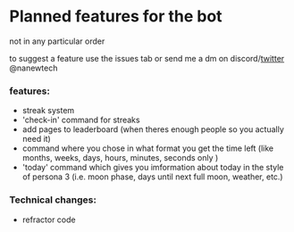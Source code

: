 # Planned features for the bot
not in any particular order 

to suggest a feature use the issues tab or send me a dm on discord/[twitter](https://twitter.com/nanewtech) @nanewtech
### features:
- streak system
- 'check-in' command for streaks
- add pages to leaderboard (when theres enough people so you actually need it)
- command where you chose in what format you get the time left (like months, weeks, days, hours, minutes, seconds only )
- 'today' command which gives you imformation about today in the style of persona 3 (i.e. moon phase, days until next full moon, weather, etc.)


### Technical changes:
- refractor code



